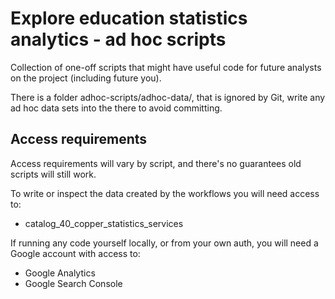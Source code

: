 # Explore education statistics analytics - ad hoc scripts

Collection of one-off scripts that might have useful code for future analysts on the project (including future you).

There is a folder adhoc-scripts/adhoc-data/, that is ignored by Git, write any ad hoc data sets into the there to avoid committing.

## Access requirements

Access requirements will vary by script, and there's no guarantees old scripts will still work.

To write or inspect the data created by the workflows you will need access to:
- catalog_40_copper_statistics_services

If running any code yourself locally, or from your own auth, you will need a Google account with access to:
- Google Analytics
- Google Search Console
